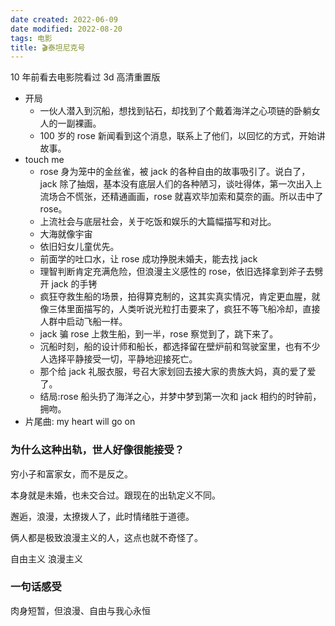 ```yaml
---
date created: 2022-06-09
date modified: 2022-08-20
tags: 电影
title: 🎬泰坦尼克号
---
```


10 年前看去电影院看过 3d 高清重置版

- 开局
	- 一伙人潜入到沉船，想找到钻石，却找到了个戴着海洋之心项链的卧躺女人的一副裸画。
	- 100 岁的 rose 新闻看到这个消息，联系上了他们，以回忆的方式，开始讲故事。
- touch me
	- rose 身为笼中的金丝雀，被 jack 的各种自由的故事吸引了。说白了，jack 除了抽烟，基本没有底层人们的各种陋习，谈吐得体，第一次出入上流场合不慌张，还精通画画，rose 就喜欢毕加索和莫奈的画。所以击中了 rose。
	- 上流社会与底层社会，关于吃饭和娱乐的大篇幅描写和对比。
	- 大海就像宇宙
	- 依旧妇女儿童优先。
	- 前面学的吐口水，让 rose 成功挣脱未婚夫，能去找 jack
	- 理智判断肯定充满危险，但浪漫主义感性的 rose，依旧选择拿到斧子去劈开 jack 的手铐
	- 疯狂夺救生船的场景，拍得算克制的，这其实真实情况，肯定更血腥，就像三体里面描写的，人类听说光粒打击要来了，疯狂不等飞船冷却，直接人群中启动飞船一样。
	- jack 骗 rose 上救生船，到一半，rose 察觉到了，跳下来了。
	- 沉船时刻，船的设计师和船长，都选择留在壁炉前和驾驶室里，也有不少人选择平静接受一切，平静地迎接死亡。
	- 那个给 jack 礼服衣服，号召大家划回去接大家的贵族大妈，真的爱了爱了。
	- 结局:rose 船头扔了海洋之心，并梦中梦到第一次和 jack 相约的时钟前，拥吻。
- 片尾曲: my heart will go on

### 为什么这种出轨，世人好像很能接受？

穷小子和富家女，而不是反之。

本身就是未婚，也未交合过。跟现在的出轨定义不同。

邂逅，浪漫，太撩拨人了，此时情绪胜于道德。

俩人都是极致浪漫主义的人，这点也就不奇怪了。

自由主义 浪漫主义

### 一句话感受

肉身短暂，但浪漫、自由与我心永恒
